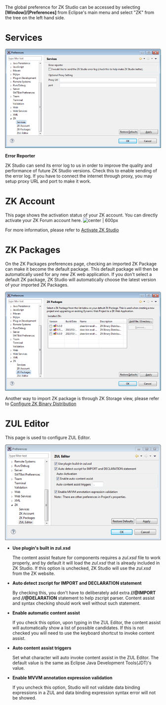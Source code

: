 The global preference for ZK Studio can be accessed by selecting
**\[Window\]/\[Preferences\]** from Eclipse's main menu and select "ZK"
from the tree on the left hand side.

# Services

![](images/studio-preference-services.png)

**Error Reporter**

  
ZK Studio can send its error log to us in order to improve the quality
and performance of future ZK Studio versions. Check this to enable
sending of the error log. If you have to connect the internet through
proxy, you may setup proxy URL and port to make it work.

# ZK Account

This page shows the activation status of your ZK account. You can
directly activate your ZK Forum account here. ![ center \|
600px](studio-preference-account.png " center | 600px")

For more information, please refer to [ Activate ZK
Studio](ZK_Studio_Essentials/Installation#Activate_ZK_Studio)

# ZK Packages

On the ZK Packages preferences page, checking an imported ZK Package can
make it become the default package. This default package will then be
automatically used for any new ZK web application. If you don't select a
default ZK package, ZK Studio will automatically choose the latest
version of your imported ZK Packages.

![](images/studio-preference-package.png)

Another way to import ZK package is through ZK Storage view, please
refer to [Configure ZK Binary
Distribution](ZK_Studio_Essentials/Features_of_ZK_Studio/ZKs#Configure_ZK_Binary_Distribution)

# ZUL Editor

This page is used to configure ZUL Editor.

![](images/studio-preference-editor.png)

- **Use plugin's built in zul.xsd**
    
  The content assist feature for components requires a *zul.xsd* file to
  work properly, and by default it will load the *zul.xsd* that is
  already included in ZK Studio. If this option is unchecked, ZK Studio
  will use the *zul.xsd* from the ZK website.

<!-- -->

- **Auto detect zscript for IMPORT and DECLARATION statement**
    
  By checking this, you don't have to deliberately add extra
  **//@IMPORT** and **//@DELARATION** statement to help zscript parser.
  Content assist and syntax checking should work well without such
  statement.

<!-- -->

- **Enable automatic content assist**
    
  If you check this option, upon typing in the ZUL Editor, the content
  assist will automatically show a list of possible candidates. If this
  is not checked you will need to use the keyboard shortcut to invoke
  content assist.

<!-- -->

- **Auto content assist triggers**
    
  Set what character will auto invoke content assist in the ZUL Editor.
  The default value is the same as Eclipse Java Development Tools(JDT)'s
  value.

<!-- -->

- **Enable MVVM annotation expression validation**
    
  If you uncheck this option, Studio will not validate data binding
  expressions in a ZUL and data binding expression syntax error will not
  be showed.

